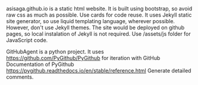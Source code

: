 asisaga.github.io is a static html website.
It is built using bootstrap, so avoid raw css as much as possible. Use cards for code reuse.
It uses Jekyll static site generator, so use liquid templating language, wherever possible. However, don't use Jekyll themes.
The site would be deployed on github pages, so local instalation of Jekyll is not required.
Use /assets/js folder for JavaScript code.



GitHubAgent is a python project.
It uses https://github.com/PyGithub/PyGithub for iteration with GitHub
Documentation of PyGithub https://pygithub.readthedocs.io/en/stable/reference.html
Generate detailed comments.